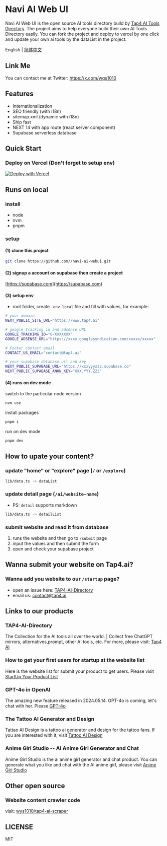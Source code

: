 # Navi AI Web UI
Navi AI Web UI is the open source AI tools directory build by [Tap4 AI Tools Directory](https://tap4.ai). The project aims to help everyone build their own AI Tools Directory easily. You can fork the project and deploy to vercel by one click and update your own ai tools by the dataList in the project.

English | [简体中文](https://github.com/wys1010/navi-ai-webui/blob/main/README.zh-CN.md)

## Link Me

You can contact me at Twitter: https://x.com/wqs1010


## Features
- Internationalization
- SEO friendly (with i18n)
- sitemap.xml (dynamic with i18n)
- Ship fast
- NEXT 14 with app route (react server component)
- Supabase serverless database



## Quick Start

### Deploy on Vercel **(Don't forget to setup env)**
[![Deploy with Vercel](https://vercel.com/button)](https://vercel.com/new/clone?repository-url=https%3A%2F%2Fgithub.com%2Fwys1010%2Fnavi-ai-webui.git&env=NEXT_PUBLIC_SITE_URL,GOOGLE_TRACKING_ID,GOOGLE_ADSENSE_URL,CONTACT_US_EMAIL,NEXT_PUBLIC_SUPABASE_URL,NEXT_PUBLIC_SUPABASE_ANON_KEY&project-name=navi-ai)

## Runs on local
### install
- node
- nvm
- pnpm

### setup
#### (1) clone this project
```sh
git clone https://github.com//navi-ai-webui.git
```

#### (2) signup a account on supabase then create a project
[https://supabase.com](https://supabase.com)

#### (3) setup env
- root folder, create `.env.local` file and fill with values, for example:
```sh
# your domain
NEXT_PUBLIC_SITE_URL="https://www.tap4.ai"

# google tracking id and adsense URL
GOOGLE_TRACKING_ID="G-XXXXXXX"
GOOGLE_ADSENSE_URL="https://xxxx.googlesyndication.com/xxxxx/xxxxx"

# Footer contact email
CONTACT_US_EMAIL="contact@tap4.ai"

# your supabase database url and key
NEXT_PUBLIC_SUPABASE_URL="https://xxxyyyzzz.supabase.co"
NEXT_PUBLIC_SUPABASE_ANON_KEY="XXX.YYY.ZZZ"
```
#### (4) runs on dev mode
switch to the particular node version
```sh
nvm use
```
install packages
```sh 
pnpm i 
```
run on dev mode
```sh
pnpm dev
```

## How to upate your content?
### update "home" or "explore" page (`/` or `/explore`)
```sh
lib/data.ts -> dataList
```

### update detail page (`/ai/website-name`)
- PS: `detail` supports markdown
```sh
lib/data.ts -> detailList
```
### submit website and read it from database
1. runs the website and then go to `/submit` page
2. input the values and then submit the form
3. open and check your supabase project

## Wanna submit your website on Tap4.ai?
### Wanna add you website to our `/startup` page?
- open an issue here: [TAP4-AI-Directory](https://github.com/wys1010/TAP4-AI-Directory/issues)
- email us: contact@tap4.ai

## Links to our products
### TAP4-AI-Directory
The Collection for the AI tools all over the world. | Collect free ChatGPT mirrors, alternatives,prompt, other AI tools, etc. For more, please visit: [Tap4 AI](https://tap4.ai)

### How to get your first users for startup at the website list
Here is the website list for submit your product to get users. Please visit [StartUp Your Product List](https://github.com/wys1010/TAP4-AI-Directory/blob/main/Startup-Your-Product-List.md)

### GPT-4o in OpenAI
The amazing new feature released in 2024.05.14. GPT-4o is coming, let's chat with her. Please [GPT-4o](https://openai.com/index/hello-gpt-4o/)

### The Tattoo AI Generator and Design
Tattao AI Design is a tattoo ai generator and design for the tattoo fans. If you are interested with it, visit [Tattoo AI Design](https://tattooai.design)

### Anime Girl Studio -- AI Anime Girl Generator and Chat
Anime Girl Studio is the ai anime girl generator and chat product. You can generate what you like and chat with the AI anime girl, please visit [Anime Girl Studio](https://animegirl.studio)

## Other open source
### Website content crawler code
visit: [wys1010/tap4-ai-scraper](https://github.com/wys1010/tap4-ai-scraper)

## LICENSE
MIT
